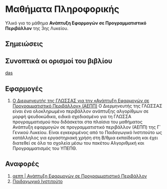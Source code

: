Μαθήματα Πληροφορικής
================================================
Υλικό για το μάθημα **Ανάπτυξη Εφαρμογών σε Προγραμματιστικό Περιβάλλον** της 3ης Λυκείου.

## Σημειώσεις

## Συνοπτικά οι ορισμοί του βιβλίου

[das](Ορισμοί/Κεφάλαιο%201o%20-%20Ανάλυση%20προβλήματος.md)

## Εφαρμογές
1. [Ο Διερμηνευτής της ΓΛΩΣΣΑΣ για την «Ανάπτυξη Εφαρμογών σε Προγραμματιστικό Περιβάλλον» (ΑΕΠΠ)](http://alkisg.mysch.gr/) Ο Διερμηνευτής της ΓΛΩΣΣΑΣ είναι ένα ολοκληρωμένο περιβάλλον ανάπτυξης αλγορίθμων σε μορφή ψευδοκώδικα, ειδικά σχεδιασμένο για τη ΓΛΩΣΣΑ προγραμματισμού που διδάσκεται στα πλαίσια του μαθήματος Ανάπτυξη εφαρμογών σε προγραμματιστικό περιβάλλον (ΑΕΠΠ) της Γ΄ Γενικού Λυκείου. Είναι εγκεκριμένος από το Παιδαγωγικό Ινστιτούτο ως κατάλληλος για εργαστηριακή χρήση στη Β/θμια εκπαίδευση και έχει διατεθεί σε όλα τα σχολεία μέσω του πακέτου Αλγοριθμική και Προγραμματισμός του ΥΠΕΠΘ.

## Αναφορές
1. [αεππ | Ανάπτυξη Εφαρμογών σε Προγραμματιστικό Περιβάλλον](http://www.aepp.edu.gr/)
2. [Παιδαγωγικό Ινστιτούτο](http://www.pi-schools.gr/content/index.php?lesson_id=1&ep=67&c_id=273)
